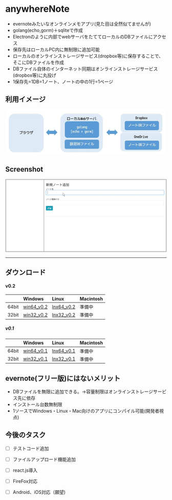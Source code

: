 # anywhereNote
  
- evernoteみたいなオンラインメモアプリ(見た目は全然似てませんが)  
- golang(echo,gorm)＋sqliteで作成  
- Electronのように内部でwebサーバをたててローカルのDBファイルにアクセス  
- 保存先はローカルPC内に無制限に追加可能
- ローカルのオンラインストレージサービス(dropbox等)に保存することで、そこにDBファイルを作成
- DBファイル自体のインターネット同期はオンラインストレージサービス(dropbox等)に丸投げ
- 1保存先=1DB=1ノート、ノートの中の1行=1ページ 


## 利用イメージ  
![利用イメージ](https://github.com/YujiYabe/anywhereNote/blob/garage/imageuse.jpg "")




## Screenshot  
![Screenshot](https://github.com/YujiYabe/anywhereNote/blob/garage/explain2.gif "")

---

[win64_v0.1]: https://drive.google.com/open?id=1W9S-JLfF8dgkO3fbLGOGDYkReJTm-lBb "Windows64_v0.1"
[win32_v0.1]: https://drive.google.com/open?id=1UqiawXaHZhSfxU5clmMt7JtBUG2pyzYk "Windows32_v0.1"
[lnx64_v0.1]: https://drive.google.com/open?id=1gLXapKzuW9U195F_C_DquuKgu1tFDXrc "Linux64_v0.1"
[lnx32_v0.1]: https://drive.google.com/open?id=19wQxlKyzaEFViVKLj9ID4J2DfRoMTkdb "Linux32_v0.1"

[win64_v0.2]: https://drive.google.com/open?id=1BwaUIa96xCcXK6RyY9iJLmfCtFccK9YT "Windows64_v0.2"
[win32_v0.2]: https://drive.google.com/open?id=1NDUKR9bGKIGk3ax36WyqFoISKfBlg9lX "Windows32_v0.2"
[lnx64_v0.2]: https://drive.google.com/open?id=1HtcChZZ4CFFaoBB1VLgzYBXP1r5NUgKY "Linux64_v0.2"
[lnx32_v0.2]: https://drive.google.com/open?id=1F7EiJSrp2igFuBLMVmEKmRYnxmh8Cp0g "Linux32_v0.2"


## ダウンロード
#### v0.2   
|       | Windows      | Linux        | Macintosh  |
|:------|:-------------|:-------------|:-----------|
| 64bit | [win64_v0.2] | [lnx64_v0.2] | 準備中      |
| 32bit | [win32_v0.2] | [lnx32_v0.2] | 準備中      |
  
##### v0.1   
|       | Windows      | Linux        | Macintosh  |
|:------|:-------------|:-------------|:-----------|
| 64bit | [win64_v0.1] | [lnx64_v0.1] | 準備中      |
| 32bit | [win32_v0.1] | [lnx32_v0.1] | 準備中      |
  
 



  

## evernote(フリー版)にはないメリット
- DBファイルを無限に追加できる。→容量制限はオンラインストレージサービス先に依存
- インストール台数無制限
- 1ソースでWindows・Linux・Mac向けのアプリにコンパイル可能(開発者視点)
  


## 今後のタスク
- [ ] テストコード追加  
- [ ] ファイルアップロード機能追加  
- [ ] react.js導入 
- [ ] FireFox対応  
- [ ] Android、iOS対応（願望)  
  
